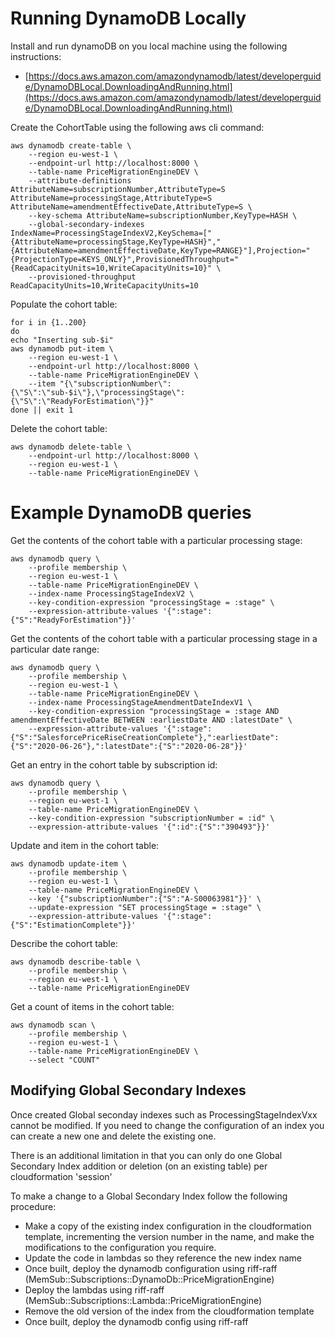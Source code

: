 
# Running DynamoDB Locally

Install and run dynamoDB on you local machine using the following instructions:
- [https://docs.aws.amazon.com/amazondynamodb/latest/developerguide/DynamoDBLocal.DownloadingAndRunning.html](https://docs.aws.amazon.com/amazondynamodb/latest/developerguide/DynamoDBLocal.DownloadingAndRunning.html)


Create the CohortTable using the following aws cli command:
```$bash
aws dynamodb create-table \
    --region eu-west-1 \
    --endpoint-url http://localhost:8000 \
    --table-name PriceMigrationEngineDEV \
    --attribute-definitions AttributeName=subscriptionNumber,AttributeType=S AttributeName=processingStage,AttributeType=S AttributeName=amendmentEffectiveDate,AttributeType=S \
    --key-schema AttributeName=subscriptionNumber,KeyType=HASH \
    --global-secondary-indexes IndexName=ProcessingStageIndexV2,KeySchema=["{AttributeName=processingStage,KeyType=HASH}","{AttributeName=amendmentEffectiveDate,KeyType=RANGE}"],Projection="{ProjectionType=KEYS_ONLY}",ProvisionedThroughput="{ReadCapacityUnits=10,WriteCapacityUnits=10}" \
    --provisioned-throughput ReadCapacityUnits=10,WriteCapacityUnits=10 
```

Populate the cohort table:
```$bash
for i in {1..200} 
do 
echo "Inserting sub-$i"
aws dynamodb put-item \
    --region eu-west-1 \
    --endpoint-url http://localhost:8000 \
    --table-name PriceMigrationEngineDEV \
    --item "{\"subscriptionNumber\":{\"S\":\"sub-$i\"},\"processingStage\":{\"S\":\"ReadyForEstimation\"}}"
done || exit 1
```

Delete the cohort table:
```$bash
aws dynamodb delete-table \
    --endpoint-url http://localhost:8000 \
    --region eu-west-1 \
    --table-name PriceMigrationEngineDEV \
```

# Example DynamoDB queries

Get the contents of the cohort table with a particular processing stage:
```$bash
aws dynamodb query \
    --profile membership \
    --region eu-west-1 \
    --table-name PriceMigrationEngineDEV \
    --index-name ProcessingStageIndexV2 \
    --key-condition-expression "processingStage = :stage" \
    --expression-attribute-values '{":stage":{"S":"ReadyForEstimation"}}'
```

Get the contents of the cohort table with a particular processing stage in a particular date range:
```$bash
aws dynamodb query \
    --profile membership \
    --region eu-west-1 \
    --table-name PriceMigrationEngineDEV \
    --index-name ProcessingStageAmendmentDateIndexV1 \
    --key-condition-expression "processingStage = :stage AND amendmentEffectiveDate BETWEEN :earliestDate AND :latestDate" \
    --expression-attribute-values '{":stage":{"S":"SalesforcePriceRiseCreationComplete"},":earliestDate":{"S":"2020-06-26"},":latestDate":{"S":"2020-06-28"}}'
```

Get an entry in the cohort table by subscription id:
```$bash
aws dynamodb query \
    --profile membership \
    --region eu-west-1 \
    --table-name PriceMigrationEngineDEV \
    --key-condition-expression "subscriptionNumber = :id" \
    --expression-attribute-values '{":id":{"S":"390493"}}'
```

Update and item in the cohort table:
```$bash
aws dynamodb update-item \
    --profile membership \
    --region eu-west-1 \
    --table-name PriceMigrationEngineDEV \
    --key '{"subscriptionNumber":{"S":"A-S00063981"}}' \
    --update-expression "SET processingStage = :stage" \
    --expression-attribute-values '{":stage":{"S":"EstimationComplete"}}'
```

Describe the cohort table:
```
aws dynamodb describe-table \
    --profile membership \
    --region eu-west-1 \
    --table-name PriceMigrationEngineDEV 
```

Get a count of items in the cohort table:
```
aws dynamodb scan \
    --profile membership \
    --region eu-west-1 \
    --table-name PriceMigrationEngineDEV \
    --select "COUNT"
```

## Modifying Global Secondary Indexes

Once created Global seconday indexes such as ProcessingStageIndexVxx cannot be modified. If you need to change the 
configuration of an index you can create a new one and delete the existing one. 

There is an additional limitation in that you can only do one Global Secondary Index addition or deletion 
(on an existing table) per cloudformation 'session'

To make a change to a Global Secondary Index follow the following procedure:
- Make a copy of the existing index configuration in the cloudformation template, incrementing the version number
in the name, and make the modifications to the configuration you require.
- Update the code in lambdas so they reference the new index name
- Once built, deploy the dynamodb configuration using riff-raff (MemSub::Subscriptions::DynamoDb::PriceMigrationEngine)
- Deploy the lambdas using riff-raff (MemSub::Subscriptions::Lambda::PriceMigrationEngine)
- Remove the old version of the index from the cloudformation template
- Once built, deploy the dynamodb config using riff-raff

    
